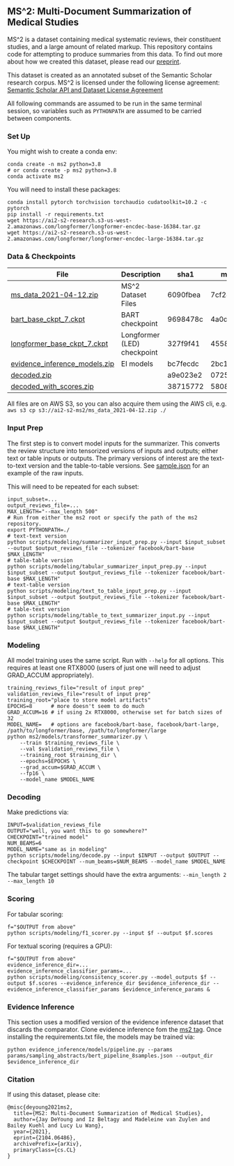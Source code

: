 ## MS^2: Multi-Document Summarization of Medical Studies

MS^2 is a dataset containing medical systematic reviews, their constituent studies, and a large amount of related markup. This repository contains code for attempting to produce summaries from this data. To find out more about how we created this dataset, please read our [preprint](https://arxiv.org/abs/2104.06486).

This dataset is created as an annotated subset of the Semantic Scholar research corpus. MS^2 is licensed under the following license agreement: [Semantic Scholar API and Dataset License Agreement](http://s2-public-api-prod.us-west-2.elasticbeanstalk.com/corpus/legal/)

All following commands are assumed to be run in the same terminal session, so variables such as `PYTHONPATH` are assumed to be carried between components.

### Set Up

You might wish to create a conda env:
```
conda create -n ms2 python=3.8
# or conda create -p ms2 python=3.8
conda activate ms2
```

You will need to install these packages:
```
conda install pytorch torchvision torchaudio cudatoolkit=10.2 -c pytorch
pip install -r requirements.txt
wget https://ai2-s2-research.s3-us-west-2.amazonaws.com/longformer/longformer-encdec-base-16384.tar.gz
wget https://ai2-s2-research.s3-us-west-2.amazonaws.com/longformer/longformer-encdec-large-16384.tar.gz
```

### Data & Checkpoints

| File        | Description | sha1        | md5         |
| ----------- | ----------- | ----------- | ----------- |
| [ms_data_2021-04-12.zip](https://ai2-s2-ms2.s3-us-west-2.amazonaws.com/ms_data_2021-04-12.zip)      | MS^2 Dataset Files | 6090fbea | 7cf243af |
| [bart_base_ckpt_7.ckpt](https://ai2-s2-ms2.s3-us-west-2.amazonaws.com/bart_base_ckpt_7.ckpt)        | BART checkpoint | 9698478c | 4a0d5630 |
| [longformer_base_ckpt_7.ckpt](https://ai2-s2-ms2.s3-us-west-2.amazonaws.com/longformer_base_ckpt_7.ckpt)        | Longformer (LED) checkpoint | 327f9f41 | 4558b0d4 |
| [evidence_inference_models.zip](https://ai2-s2-ms2.s3-us-west-2.amazonaws.com/evidence_inference_models.zip)        | EI models | bc7fecdc | 2bc1bdaf |
| [decoded.zip](https://ai2-s2-ms2.s3-us-west-2.amazonaws.com/decoded.zip)      |  | a9e023e2 | 0725f2a4 |
| [decoded_with_scores.zip](https://ai2-s2-ms2.s3-us-west-2.amazonaws.com/decoded_with_scores.zip)      |  | 38715772 | 5808924e |

All files are on AWS S3, so you can also acquire them using the AWS cli, e.g. `aws s3 cp s3://ai2-s2-ms2/ms_data_2021-04-12.zip ./`

[comment]: <> (```)
[comment]: <> (sha1sum ms_data_2021-04-12.zip)
[comment]: <> (6090fbea367c7c52a4c3a9418591792d8dea90e7  ms_data_2021-04-12.zip)
[comment]: <> (md5sum ms_data_2021-04-12.zip)
[comment]: <> (7cf243af2373ad496d948fc73d7dcf31  ms_data_2021-04-12.zip)
[comment]: <> (```)

### Input Prep

The first step is to convert model inputs for the summarizer. This converts the review structure into tensorized versions of inputs and outputs; either text or table inputs or outputs. The primary versions of interest are the text-to-text version and the table-to-table versions. See [sample.json](sample.json) for an example of the raw inputs.

This will need to be repeated for each subset:
```
input_subset=...
output_reviews_file=...
MAX_LENGTH="--max_length 500"
# Run from either the ms2 root or specify the path of the ms2 repository.
export PYTHONPATH=./
# text-text version
python scripts/modeling/summarizer_input_prep.py --input $input_subset --output $output_reviews_file --tokenizer facebook/bart-base $MAX_LENGTH"
# table-table version
python scripts/modeling/tabular_summarizer_input_prep.py --input $input_subset --output $output_reviews_file --tokenizer facebook/bart-base $MAX_LENGTH"
# text-table version
python scripts/modeling/text_to_table_input_prep.py --input $input_subset --output $output_reviews_file --tokenizer facebook/bart-base $MAX_LENGTH"
# table-text version
python scripts/modeling/table_to_text_summarizer_input.py --input $input_subset --output $output_reviews_file --tokenizer facebook/bart-base $MAX_LENGTH"
```

### Modeling

All model training uses the same script. Run with `--help` for all options. This requires at least one RTX8000 (users of just one will need to adjust GRAD_ACCUM appropriately).
```
training_reviews_file="result of input prep"
validation_reviews_file="result of input prep"
training_root="place to store model artifacts"
EPOCHS=8      # more doesn't seem to do much
GRAD_ACCUM=16 # if using 2x RTX8000, otherwise set for batch sizes of 32
MODEL_NAME=   # options are facebook/bart-base, facebook/bart-large, /path/to/longformer/base, /path/to/longformer/large
python ms2/models/transformer_summarizer.py \
    --train $training_reviews_file \
    --val $validation_reviews_file \
    --training_root $training_dir \
    --epochs=$EPOCHS \
    --grad_accum=$GRAD_ACCUM \
    --fp16 \
    --model_name $MODEL_NAME
```

### Decoding

Make predictions via:
```
INPUT=$validation_reviews_file
OUTPUT="well, you want this to go somewhere?"
CHECKPOINT="trained model"
NUM_BEAMS=6
MODEL_NAME="same as in modeling"
python scripts/modeling/decode.py --input $INPUT --output $OUTPUT --checkpoint $CHECKPOINT --num_beams=$NUM_BEAMS --model_name $MODEL_NAME
```

The tabular target settings should have the extra arguments: `--min_length 2 --max_length 10`

### Scoring

For tabular scoring:
```
f="$OUTPUT from above"
python scripts/modeling/f1_scorer.py --input $f --output $f.scores
```

For textual scoring (requires a GPU):
```
f="$OUTPUT from above"
evidence_inference_dir=...
evidence_inference_classifier_params=...
python scripts/modeling/consistency_scorer.py --model_outputs $f --output $f.scores --evidence_inference_dir $evidence_inference_dir --evidence_inference_classifier_params $evidence_inference_params &
```

### Evidence Inference

This section uses a modified version of the evidence inference dataset that discards the comparator. Clone evidence inference fom the [ms2 tag](https://github.com/jayded/evidence-inference/releases/tag/ms2). Once installing the requirements.txt file, the models may be trained via:
```
python evidence_inference/models/pipeline.py --params params/sampling_abstracts/bert_pipeline_8samples.json --output_dir $evidence_inference_dir
```

### Citation

If using this dataset, please cite:

```
@misc{deyoung2021ms2,
  title={MS2: Multi-Document Summarization of Medical Studies}, 
  author={Jay DeYoung and Iz Beltagy and Madeleine van Zuylen and Bailey Kuehl and Lucy Lu Wang},
  year={2021},
  eprint={2104.06486},
  archivePrefix={arXiv},
  primaryClass={cs.CL}
}
```
